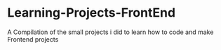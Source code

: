 # Learning-Projects-FrontEnd
A Compilation of the small projects i did to learn how to code and make Frontend projects
